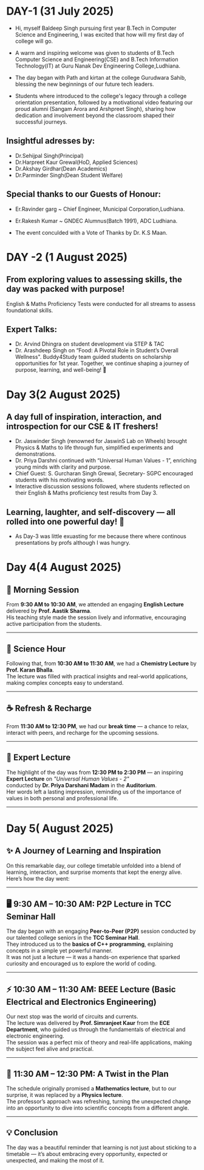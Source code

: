 # DAY-1 (31 July 2025)

- Hi, myself Baldeep Singh pursuing first year B.Tech in Computer Science and Engineering, I was excited that how will my first day of college will go.
- A warm and inspiring welcome was given to students of B.Tech Computer Science and Engineering(CSE) and B.Tech Information Technology(IT) at Guru Nanak Dev Engineering College,Ludhiana.

- The day began with Path and kirtan at the college Gurudwara Sahib, blessing the new beginnings of our future tech leaders.
- Students where introduced to the college's legacy through a college orientation presentation, followed by a motivational video featuring our proud alumni (Sangam Arora and Arshpreet Singh), sharing how dedication and involvement beyond the classroom shaped their successful journeys.

## Insightful adresses by:
- Dr.Sehijpal Singh(Principal)
- Dr.Harpreet Kaur Grewal(HoD, Applied Sciences)
- Dr.Akshay Girdhar(Dean Academics)
- Dr.Parminder Singh(Dean Student Welfare)

## Special thanks to our Guests of Honour:
- Er.Ravinder garg ~ Chief Engineer, Municipal Corporation,Ludhiana.
- Er.Rakesh Kumar ~ GNDEC Alumnus(Batch 1991), ADC Ludhiana.

- The event conculded with a Vote of Thanks by Dr. K.S Maan.

# DAY -2 (1 August 2025)

## From exploring values to assessing skills, the day was packed with purpose!

English & Maths Proficiency Tests were conducted for all streams to assess foundational skills.
## Expert Talks:
- Dr. Arvind Dhingra on student development via STEP & TAC
- Dr. Arashdeep Singh on “Food: A Pivotal Role in Student’s Overall Wellness".
Buddy4Study team guided students on scholarship opportunities for 1st year.
Together, we continue shaping a journey of purpose, learning, and well-being! 💫

# Day 3(2 August 2025)

## A day full of inspiration, interaction, and introspection for our CSE & IT freshers!

-  Dr. Jaswinder Singh (renowned for JaswinS Lab on Wheels) brought Physics & Maths to life through fun, simplified experiments and demonstrations.
-  Dr. Priya Darshni continued with “Universal Human Values - 1”, enriching young minds with clarity and purpose.
-  Chief Guest: S. Gurcharan Singh Grewal, Secretary- SGPC encouraged students with his motivating words.
- Interactive discussion sessions followed, where students reflected on their English & Maths proficiency test results from Day 3.

## Learning, laughter, and self-discovery — all rolled into one powerful day! 💫
- As Day-3 was little exuasting for me because there where continous presentations by profs although I was hungry.
# Day 4(4 August 2025)

## 🌟 Morning Session
From **9:30 AM to 10:30 AM**, we attended an engaging **English Lecture** delivered by **Prof. Aastik Sharma**.  
His teaching style made the session lively and informative, encouraging active participation from the students.

---

## 🔬 Science Hour
Following that, from **10:30 AM to 11:30 AM**, we had a **Chemistry Lecture** by **Prof. Karan Bhalla**.  
The lecture was filled with practical insights and real-world applications, making complex concepts easy to understand.

---

## ☕ Refresh & Recharge
From **11:30 AM to 12:30 PM**, we had our **break time** — a chance to relax, interact with peers, and recharge for the upcoming sessions.

---

## 🎤 Expert Lecture
The highlight of the day was from **12:30 PM to 2:30 PM** — an inspiring **Expert Lecture** on *"Universal Human Values - 2"*  
conducted by **Dr. Priya Darshani Madam** in the **Auditorium**.  
Her words left a lasting impression, reminding us of the importance of values in both personal and professional life.

---
# Day 5( August 2025)
## ✨ A Journey of Learning and Inspiration

On this remarkable day, our college timetable unfolded into a blend of learning, interaction, and surprise moments that kept the energy alive. Here’s how the day went:

---

## 🖥️ **9:30 AM – 10:30 AM: P2P Lecture in TCC Seminar Hall**
The day began with an engaging **Peer-to-Peer (P2P)** session conducted by our talented college seniors in the **TCC Seminar Hall**.  
They introduced us to the **basics of C++ programming**, explaining concepts in a simple yet powerful manner.  
It was not just a lecture — it was a hands-on experience that sparked curiosity and encouraged us to explore the world of coding.

---

## ⚡ **10:30 AM – 11:30 AM: BEEE Lecture (Basic Electrical and Electronics Engineering)**
Our next stop was the world of circuits and currents.  
The lecture was delivered by **Prof. Simranjeet Kaur** from the **ECE Department**, who guided us through the fundamentals of electrical and electronic engineering.  
The session was a perfect mix of theory and real-life applications, making the subject feel alive and practical.

---

## 📐 **11:30 AM – 12:30 PM: A Twist in the Plan**
The schedule originally promised a **Mathematics lecture**, but to our surprise, it was replaced by a **Physics lecture**.  
The professor’s approach was refreshing, turning the unexpected change into an opportunity to dive into scientific concepts from a different angle.

---

## 💡 **Conclusion**
The day was a beautiful reminder that learning is not just about sticking to a timetable — it’s about embracing every opportunity, expected or unexpected, and making the most of it.
